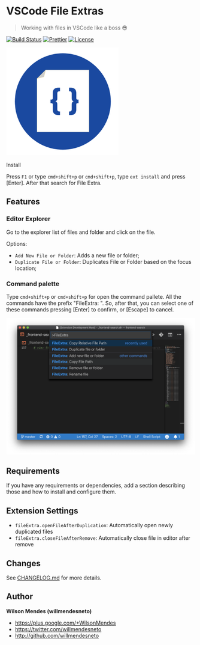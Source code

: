 # VSCode File Extras

> Working with files in VSCode like a boss 😎

[![Build Status](https://travis-ci.org/willmendesneto/vscode-file-extras.svg?branch=master)](https://travis-ci.org/willmendesneto/vscode-file-extras)
[![Prettier](https://img.shields.io/badge/code_style-prettier-ff69b4.svg?style=flat-square)](https://github.com/prettier/prettier)
[![License](https://img.shields.io/badge/license-MIT-blue.svg?style=flat-square)](LICENSE)

![Yeoman](./images/logo.png)

Install

Press `F1` or type `cmd+shift+p` or `cmd+shift+p`, type `ext install` and press [Enter]. After that search for File Extra.

## Features

### Editor Explorer

Go to the explorer list of files and folder and click on the file.

Options:

- `Add New File or Folder`: Adds a new file or folder;
- `Duplicate File or Folder`: Duplicates File or Folder based on the focus location;

### Command palette

Type `cmd+shift+p` or `cmd+shift+p` for open the command pallete. All the commands have the prefix "FileExtra: ". So, after that, you can select one of these commands pressing [Enter] to confirm, or [Escape] to cancel.

![feature X](images/command-list.png)

## Requirements

If you have any requirements or dependencies, add a section describing those and how to install and configure them.

## Extension Settings

- `fileExtra.openFileAfterDuplication`: Automatically open newly duplicated files
- `fileExtra.closeFileAfterRemove`: Automatically close file in editor after remove

## Changes

See [CHANGELOG.md](./CHANGELOG.md) for more details.

## Author

**Wilson Mendes (willmendesneto)**

- <https://plus.google.com/+WilsonMendes>
- <https://twitter.com/willmendesneto>
- <http://github.com/willmendesneto>
